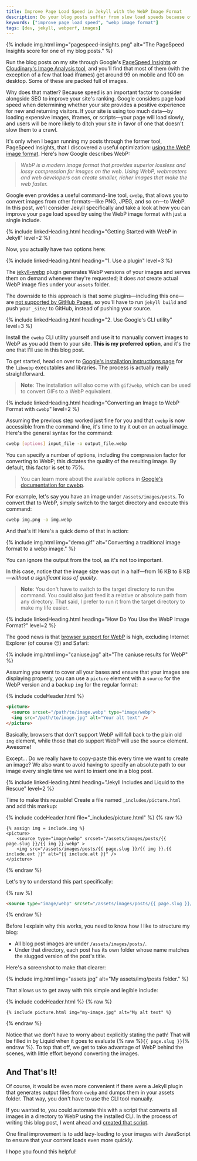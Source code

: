 ```yaml
---
title: Improve Page Load Speed in Jekyll with the WebP Image Format
description: Do your blog posts suffer from slow load speeds because of all those images you've been using? In this post, we'll look at how you can improve your page load speed in Jekyll using the WebP image format and just a single useful include.
keywords: ["improve page load speed", "webp image format"]
tags: [dev, jekyll, webperf, images]
---
```


{% include img.html img="pagespeed-insights.png" alt="The PageSpeed Insights score for one of my blog posts." %}

Run the blog posts on my site through Google's [PageSpeed Insights](https://developers.google.com/speed/pagespeed/insights/) or [Cloudinary's Image Analysis tool](https://webspeedtest.cloudinary.com/), and you'll find that most of them (with the exception of a few that load iframes) get around 99 on mobile and 100 on desktop. Some of these are packed full of images.

Why does that matter? Because speed is an important factor to consider alongside SEO to improve your site's ranking. Google considers page load speed when determining whether your site provides a positive experience for new and returning visitors. If your site is using too much data—by loading expensive images, iframes, or scripts—your page will load slowly, and users will be more likely to ditch your site in favor of one that doesn't slow them to a crawl.

It's only when I began running my posts through the former tool, PageSpeed Insights, that I discovered a useful optimization: [using the WebP image format](https://developers.google.com/speed/webp). Here's how Google describes WebP:

> *WebP is a modern image format that provides superior lossless and lossy compression for images on the web. Using WebP, webmasters and web developers can create smaller, richer images that make the web faster.*

Google even provides a useful command-line tool, `cwebp`, that allows you to convert images from other formats—like PNG, JPEG, and so on—to WebP. In this post, we'll consider Jekyll specifically and take a look at how you can improve your page load speed by using the WebP image format with just a single include.

{% include linkedHeading.html heading="Getting Started with WebP in Jekyll" level=2 %}

Now, you actually have two options here:

{% include linkedHeading.html heading="1. Use a plugin" level=3 %}

The [jekyll-webp](https://github.com/sverrirs/jekyll-webp) plugin generates WebP versions of your images and serves them on demand whenever they're requested; it does *not* create actual WebP image files under your `assets` folder.

The downside to this approach is that some plugins—including this one—are [not supported by GitHub Pages](https://help.github.com/en/github/working-with-github-pages/about-github-pages-and-jekyll#plugins), so you'll have to run `jekyll build` and push your `_site/` to GitHub, instead of pushing your source.

{% include linkedHeading.html heading="2. Use Google's CLI utility" level=3 %}

Install the `cwebp` CLI utility yourself and use it to manually convert images to WebP as you add them to your site. **This is my preferred option**, and it's the one that I'll use in this blog post.

To get started, head on over to [Google's installation instructions page](https://developers.google.com/speed/webp/docs/precompiled) for the `libwebp` executables and libraries. The process is actually really straightforward.

> **Note**: The installation will also come with `gif2webp`, which can be used to convert GIFs to a WebP equivalent.

{% include linkedHeading.html heading="Converting an Image to WebP Format with <code>cwebp</code>" level=2 %}

Assuming the previous step worked just fine for you and that `cwebp` is now accessible from the command-line, it's time to try it out on an actual image. Here's the general syntax for the command:

```bash
cwebp [options] input_file -o output_file.webp
```

You can specify a number of options, including the compression factor for converting to WebP; this dictates the quality of the resulting image. By default, this factor is set to 75%.

> You can learn more about the available options in [Google's documentation for cwebp](https://developers.google.com/speed/webp/docs/cwebp).

For example, let's say you have an image under `/assets/images/posts`. To convert that to WebP, simply switch to the target directory and execute this command:

```bash
cwebp img.png -o img.webp
```

And that's it! Here's a quick demo of that in action:

{% include img.html img="demo.gif" alt="Converting a traditional image format to a webp image." %}

You can ignore the output from the tool, as it's not too important.

In this case, notice that the image size was cut in a half—from 16 KB to 8 KB—*without a significant loss of quality*.

> **Note**: You don't have to switch to the target directory to run the command. You could also just feed it a relative or absolute path from any directory. That said, I prefer to run it from the target directory to make my life easier.

{% include linkedHeading.html heading="How Do You Use the WebP Image Format?" level=2 %}

The good news is that [browser support for WebP](https://caniuse.com/#feat=webp) is high, excluding Internet Explorer (of course 😒) and Safari:

{% include img.html img="caniuse.jpg" alt="The caniuse results for WebP" %}

Assuming you want to cover all your bases and ensure that your images are displaying properly, you can use a `picture` element with a `source` for the WebP version and a backup `img` for the regular format:

{% include codeHeader.html %}
```html
<picture>
  <source srcset="/path/to/image.webp" type="image/webp">
  <img src="/path/to/image.jpg" alt="Your alt text" />
</picture>
```

Basically, browsers that don't support WebP will fall back to the plain old `img` element, while those that do support WebP will use the `source` element. Awesome!

Except... Do we really have to copy-paste this every time we want to create an image? We also want to avoid having to specify an absolute path to our image every single time we want to insert one in a blog post.

{% include linkedHeading.html heading="Jekyll Includes and Liquid to the Rescue" level=2 %}

Time to make this reusable! Create a file named `_includes/picture.html` and add this markup:

{% include codeHeader.html file="_includes/picture.html" %}
{% raw %}
```liquid
{% assign img = include.img %}
<picture>
    <source type="image/webp" srcset="/assets/images/posts/{{ page.slug }}/{{ img }}.webp" >
    <img src="/assets/images/posts/{{ page.slug }}/{{ img }}.{{ include.ext }}" alt="{{ include.alt }}" />
</picture>
```
{% endraw %}

Let's try to understand this part specifically:

{% raw %}
```html
<source type="image/webp" srcset="/assets/images/posts/{{ page.slug }}/{{ img }}.webp" >
```
{% endraw %}

Before I explain why this works, you need to know how I like to structure my blog:

- All blog post images are under `/assets/images/posts/`.
- Under that directory, each post has its own folder whose name matches the slugged version of the post's title.

Here's a screenshot to make that clearer:

{% include img.html img="assets.jpg" alt="My assets/img/posts folder." %}

That allows us to get away with this simple and legible include:

{% include codeHeader.html %}
{% raw %}
```liquid
{% include picture.html img="my-image.jpg" alt="My alt text" %}
```
{% endraw %}

Notice that we don't have to worry about explicitly stating the path! That will be filled in by Liquid when it goes to evaluate {% raw %}`{{ page.slug }}`{% endraw %}. To top that off, we get to take advantage of WebP behind the scenes, with little effort beyond converting the images.

## And That's It!

Of course, it would be even more convenient if there were a Jekyll plugin that generates output files from `cwebp` and dumps them in your assets folder. That way, you don't have to use the CLI tool manually.

If you wanted to, you could automate this with a script that converts all images in a directory to WebP using the installed CLI. In the process of writing this blog post, I went ahead and [created that script](https://github.com/AleksandrHovhannisyan/webp).

One final improvement is to add lazy-loading to your images with JavaScript to ensure that your content loads even more quickly.

I hope you found this helpful!
